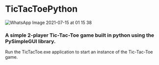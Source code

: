 # TicTacToePython

![WhatsApp Image 2021-07-15 at 01 15 38](https://user-images.githubusercontent.com/72869428/125683464-b408d1b3-683d-4aeb-b4f1-ce8a4a2f899c.jpeg)

### A simple **2-player Tic-Tac-Toe game** built in python using the PySimpleGUI library.

Run the TicTacToe.exe application to start an instance of the Tic-Tac-Toe game.
